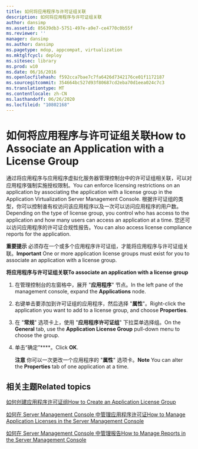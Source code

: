 ```yaml
---
title: 如何将应用程序与许可证组关联
description: 如何将应用程序与许可证组关联
author: dansimp
ms.assetid: 85639db3-5751-497e-a9e7-ce4770c0b55f
ms.reviewer: ''
manager: dansimp
ms.author: dansimp
ms.pagetype: mdop, appcompat, virtualization
ms.mktglfcycl: deploy
ms.sitesec: library
ms.prod: w10
ms.date: 06/16/2016
ms.openlocfilehash: f592cca7bae7c7fa6426d7342176ce01f1172187
ms.sourcegitcommit: 354664bc527d93f80687cd2eba70d1eea024c7c3
ms.translationtype: MT
ms.contentlocale: zh-CN
ms.lasthandoff: 06/26/2020
ms.locfileid: "10802168"
---
```

# <span data-ttu-id="8e125-103">如何将应用程序与许可证组关联</span><span class="sxs-lookup"><span data-stu-id="8e125-103">How to Associate an Application with a License Group</span></span>


<span data-ttu-id="8e125-104">通过将应用程序与应用程序虚拟化服务器管理控制台中的许可证组相关联，可以对应用程序强制实施授权限制。</span><span class="sxs-lookup"><span data-stu-id="8e125-104">You can enforce licensing restrictions on an application by associating the application with a license group in the Application Virtualization Server Management Console.</span></span> <span data-ttu-id="8e125-105">根据许可证组的类型，你可以控制谁有权访问该应用程序以及一次可以访问应用程序的用户数。</span><span class="sxs-lookup"><span data-stu-id="8e125-105">Depending on the type of license group, you control who has access to the application and how many users can access an application at a time.</span></span> <span data-ttu-id="8e125-106">您还可以访问应用程序的许可证合规性报告。</span><span class="sxs-lookup"><span data-stu-id="8e125-106">You can also access license compliance reports for the application.</span></span>

<span data-ttu-id="8e125-107">**重要提示** 必须存在一个或多个应用程序许可证组，才能将应用程序与许可证组关联。</span><span class="sxs-lookup"><span data-stu-id="8e125-107">**Important** One or more application license groups must exist for you to associate an application with a license group.</span></span>

 

**<span data-ttu-id="8e125-108">将应用程序与许可证组关联</span><span class="sxs-lookup"><span data-stu-id="8e125-108">To associate an application with a license group</span></span>**

1.  <span data-ttu-id="8e125-109">在管理控制台的左窗格中，展开 "**应用程序**" 节点。</span><span class="sxs-lookup"><span data-stu-id="8e125-109">In the left pane of the management console, expand the **Applications** node.</span></span>

2.  <span data-ttu-id="8e125-110">右键单击要添加到许可证组的应用程序，然后选择 "**属性**"。</span><span class="sxs-lookup"><span data-stu-id="8e125-110">Right-click the application you want to add to a license group, and choose **Properties**.</span></span>

3.  <span data-ttu-id="8e125-111">在 "**常规**" 选项卡上，使用 "**应用程序许可证组**" 下拉菜单选择组。</span><span class="sxs-lookup"><span data-stu-id="8e125-111">On the **General** tab, use the **Application License Group** pull-down menu to choose the group.</span></span>

4.  <span data-ttu-id="8e125-112">单击“确定”\*\*\*\*。</span><span class="sxs-lookup"><span data-stu-id="8e125-112">Click **OK**.</span></span>

    <span data-ttu-id="8e125-113">**注意** 你可以一次更改一个应用程序的 "**属性**" 选项卡。</span><span class="sxs-lookup"><span data-stu-id="8e125-113">**Note** You can alter the **Properties** tab of one application at a time.</span></span>

     

## <span data-ttu-id="8e125-114">相关主题</span><span class="sxs-lookup"><span data-stu-id="8e125-114">Related topics</span></span>


[<span data-ttu-id="8e125-115">如何创建应用程序许可证组</span><span class="sxs-lookup"><span data-stu-id="8e125-115">How to Create an Application License Group</span></span>](how-to-create-an-application-license-group.md)

[<span data-ttu-id="8e125-116">如何在 Server Management Console 中管理应用程序许可证</span><span class="sxs-lookup"><span data-stu-id="8e125-116">How to Manage Application Licenses in the Server Management Console</span></span>](how-to-manage-application-licenses-in-the-server-management-console.md)

[<span data-ttu-id="8e125-117">如何在 Server Management Console 中管理报告</span><span class="sxs-lookup"><span data-stu-id="8e125-117">How to Manage Reports in the Server Management Console</span></span>](how-to-manage-reports-in-the-server-management-console.md)

 

 





